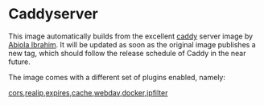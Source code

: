 # Caddyserver

This image automatically builds from the excellent [caddy] server image by
[Abiola Ibrahim]. It will be updated as soon as the original image publishes a
new tag, which should follow the release schedule of Caddy in the near future.

  [caddy]: https://github.com/abiosoft/caddy-docker
  [Abiola Ibrahim]: https://github.com/abiosoft/

The image comes with a different set of plugins enabled, namely:

  [cors],[realip],[expires],[cache],[webdav],[docker],[ipfilter]

  [cors]: https://github.com/captncraig/cors/blob/master/README.md
  [realip]: https://github.com/captncraig/caddy-realip/blob/master/README.md
  [expires]: https://github.com/epicagency/caddy-expires/blob/master/README.md
  [cache]: https://github.com/nicolasazrak/caddy-cache/blob/master/README.md
  [webdav]: https://github.com/hacdias/caddy-webdav/blob/master/README.md
  [docker]: https://github.com/lucaslorentz/caddy-docker-proxy/blob/master/README.md
  [ipfilter]: https://github.com/pyed/ipfilter/blob/master/README.md